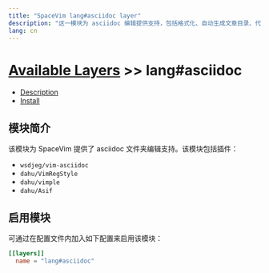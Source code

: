 ```yaml
---
title: "SpaceVim lang#asciidoc layer"
description: "这一模块为 asciidoc 编辑提供支持，包括格式化、自动生成文章目录、代码块等特性。"
lang: cn
---
```


# [Available Layers](../../) >> lang#asciidoc

<!-- vim-asciidoc-toc GFM -->

- [Description](#description)
- [Install](#install)

<!-- vim-asciidoc-toc -->

## 模块简介

该模块为 SpaceVim 提供了 asciidoc 文件夹编辑支持。该模块包括插件：

- `wsdjeg/vim-asciidoc`
- `dahu/VimRegStyle`
- `dahu/vimple`
- `dahu/Asif`

## 启用模块

可通过在配置文件内加入如下配置来启用该模块：

```toml
[[layers]]
  name = "lang#asciidoc"
```


